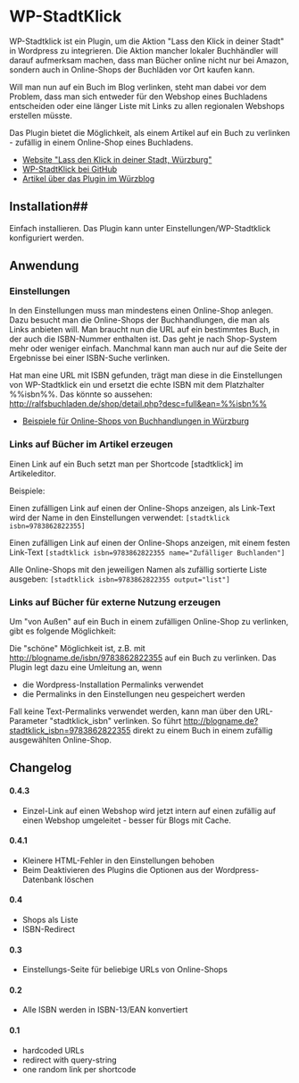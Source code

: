 WP-StadtKlick
=============

WP-Stadtklick ist ein Plugin, um die Aktion "Lass den Klick in deiner Stadt" in Wordpress zu integrieren. Die Aktion mancher lokaler Buchhändler will darauf aufmerksam machen, dass man Bücher online nicht nur bei Amazon, sondern auch in Online-Shops der Buchläden vor Ort kaufen kann.

Will man nun auf ein Buch im Blog verlinken, steht man dabei vor dem Problem, dass man sich entweder für den Webshop eines Buchladens entscheiden oder eine länger Liste mit Links zu allen regionalen Webshops erstellen müsste. 

Das Plugin bietet die Möglichkeit, als einem Artikel auf ein Buch zu verlinken - zufällig in einem Online-Shop eines Buchladens.

* [Website "Lass den Klick in deiner Stadt, Würzburg"](http://buylocal-wuerzburg.de/)
* [WP-StadtKlick bei GitHub](https://github.com/rthees/wp-stadtklick)
* [Artikel über das Plugin im Würzblog](http://wuerzblog.de/2013/05/05/lass-den-klick-in-deiner-stadt-das-wordpress-plugin/)

## Installation##

Einfach installieren. Das Plugin kann unter Einstellungen/WP-Stadtklick konfiguriert werden.

## Anwendung ##

### Einstellungen ###

In den Einstellungen muss man mindestens einen Online-Shop anlegen. Dazu besucht man die Online-Shops der Buchhandlungen, die man als Links anbieten will. Man braucht nun die URL auf ein bestimmtes Buch, in der auch die ISBN-Nummer enthalten ist. Das geht je nach Shop-System mehr oder weniger einfach.
Manchmal kann man auch nur auf die Seite der Ergebnisse bei einer ISBN-Suche verlinken. 

Hat man eine URL mit ISBN gefunden, trägt man diese in die Einstellungen von WP-Stadtklick ein und ersetzt die echte ISBN mit dem Platzhalter %%isbn%%.
Das könnte so aussehen: http://ralfsbuchladen.de/shop/detail.php?desc=full&ean=%%isbn%%

* [Beispiele für Online-Shops von Buchhandlungen in Würzburg](https://gist.github.com/rthees/6257484)

### Links auf Bücher im Artikel erzeugen ###
Einen Link auf ein Buch setzt man per Shortcode [stadtklick] im Artikeleditor.

Beispiele:

Einen zufälligen Link auf einen der Online-Shops anzeigen, als Link-Text wird der Name in den Einstellungen verwendet:
`[stadtklick isbn=9783862822355]`

Einen zufälligen Link auf einen der Online-Shops anzeigen, mit einem festen Link-Text
`[stadtklick isbn=9783862822355 name="Zufälliger Buchlanden"]`

Alle Online-Shops mit den jeweiligen Namen als zufällig sortierte Liste ausgeben:
`[stadtklick isbn=9783862822355 output="list"]`


### Links auf Bücher für externe Nutzung erzeugen ###

Um "von Außen" auf ein Buch in einem zufälligen Online-Shop zu verlinken, gibt es folgende Möglichkeit:

Die "schöne" Möglichkeit ist, z.B. mit http://blogname.de/isbn/9783862822355 auf ein Buch zu verlinken.
Das Plugin legt dazu eine Umleitung an, wenn

* die Wordpress-Installation Permalinks verwendet
* die Permalinks in den Einstellungen neu gespeichert werden

Fall keine Text-Permalinks verwendet werden, kann man über den URL-Parameter "stadtklick_isbn" verlinken. So führt http://blogname.de?stadtklick_isbn=9783862822355 direkt zu einem Buch in einem zufällig ausgewählten Online-Shop.


## Changelog ##

#### 0.4.3 ####
+ Einzel-Link auf einen Webshop wird jetzt intern auf einen zufällig auf einen Webshop umgeleitet - besser für Blogs mit Cache.

#### 0.4.1 ####
+ Kleinere HTML-Fehler in den Einstellungen behoben
+ Beim Deaktivieren des Plugins die Optionen aus der Wordpress-Datenbank löschen

#### 0.4 ####
+ Shops als Liste
+ ISBN-Redirect

#### 0.3  ####
+ Einstellungs-Seite für beliebige URLs von Online-Shops

#### 0.2  ####

+ Alle ISBN werden in ISBN-13/EAN konvertiert

#### 0.1 ####

* hardcoded URLs
* redirect with query-string
* one random link per shortcode